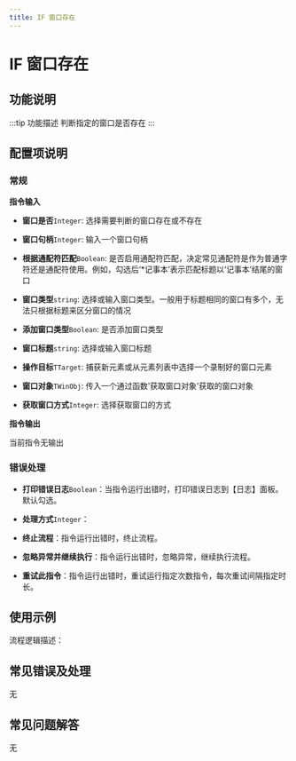 ```yaml
---
title: IF 窗口存在
---
```


# IF 窗口存在

## 功能说明

:::tip 功能描述
判断指定的窗口是否存在
:::

## 配置项说明

### 常规

**指令输入**

- **窗口是否**`Integer`: 选择需要判断的窗口存在或不存在

- **窗口句柄**`Integer`: 输入一个窗口句柄

- **根据通配符匹配**`Boolean`: 是否启用通配符匹配，决定常见通配符是作为普通字符还是通配符使用。例如，勾选后‘*记事本’表示匹配标题以‘记事本’结尾的窗口

- **窗口类型**`string`: 选择或输入窗口类型。一般用于标题相同的窗口有多个，无法只根据标题来区分窗口的情况

- **添加窗口类型**`Boolean`: 是否添加窗口类型

- **窗口标题**`string`: 选择或输入窗口标题

- **操作目标**`TTarget`: 捕获新元素或从元素列表中选择一个录制好的窗口元素

- **窗口对象**`TWinObj`: 传入一个通过函数'获取窗口对象'获取的窗口对象

- **获取窗口方式**`Integer`: 选择获取窗口的方式


**指令输出**

当前指令无输出

### 错误处理

- **打印错误日志**`Boolean`：当指令运行出错时，打印错误日志到【日志】面板。默认勾选。

- **处理方式**`Integer`：

 - **终止流程**：指令运行出错时，终止流程。

 - **忽略异常并继续执行**：指令运行出错时，忽略异常，继续执行流程。

 - **重试此指令**：指令运行出错时，重试运行指定次数指令，每次重试间隔指定时长。

## 使用示例

流程逻辑描述：

## 常见错误及处理

无

## 常见问题解答

无

